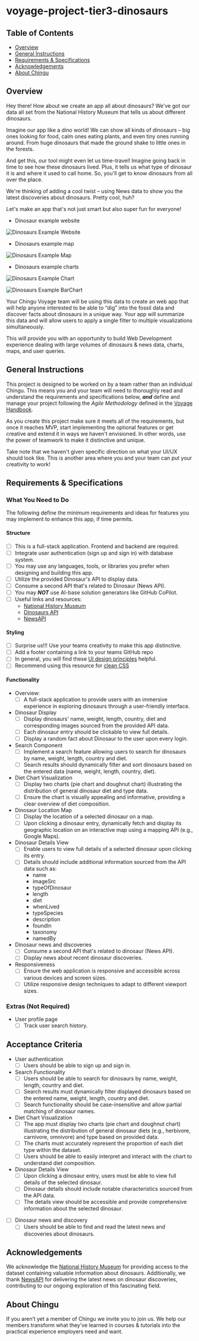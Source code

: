 # voyage-project-tier3-dinosaurs

## Table of Contents

* [Overview](#overview)
* [General Instructions](#general-instructions)
* [Requirements & Specifications](#requirements-specifications)
* [Acknowledgements](#acknowledgements)
* [About Chingu](#about-chingu)

## Overview

Hey there! How about we create an app all about dinosaurs? We've got our data all 
set from the National History Museum that tells us about different dinosaurs.

Imagine our app like a dino world! We can show all kinds of dinosaurs – big ones 
looking for food, calm ones eating plants, and even tiny ones running around. From 
huge dinosaurs that made the ground shake to little ones in the forests.

And get this, our tool might even let us time-travel! Imagine going back in time to 
see how these dinosaurs lived. Plus, it tells us what type of dinosaur it is and 
where it used to call home. So, you'll get to know dinosaurs from all over the place.

We're thinking of adding a cool twist – using News data to show you the latest 
discoveries about dinosaurs. Pretty cool, huh?

Let's make an app that's not just smart but also super fun for everyone!

- Dinosaur example website

![Dinosaurs Example Website](./assets/dino-site-inspiration.png)

- Dinosaurs example map

![Dinosaurs Example Map](./assets/dino-map-site.png)

- Dinosaurs example charts

![Dinosaurs Example Chart](./assets/dino-charts-zig.png)

![Dinosaurs Example BarChart](./assets/dino-chart-bar.png)

Your Chingu Voyage team will be using this data to create an web app that will help 
anyone interested to be able to “dig” into the fossil data and discover facts 
about dinosaurs in a unique way. Your app will summarize this data and will allow
users to apply a single filter to multiple visualizations simultaneously.

This will provide you with an opportunity to build Web Development experience
dealing with large volumes of dinosaurs & news data, charts, maps, and user queries.

## General Instructions

This project is designed to be worked on by a team rather than an individual
Chingu. This means you and your team will need to thoroughly read and
understand the requirements and specifications below, **_and_** define and
manage your project following the _Agile Methodology_ defined in the
[Voyage Handbook](https://github.com/chingu-voyages/Handbook/blob/main/docs/guides/voyage/voyage.md#voyage-guide).

As you create this project make sure it meets all of the requirements, but once
it reaches MVP, start implementing the optional features or get creative and
extend it in ways we haven't envisioned. In other words, use the power of
teamwork to make it distinctive and unique.

Take note that we haven't given specific direction on what your UI/UX should
look like. This is another area where you and your team can put your creativity 
to work! 

## Requirements & Specifications

### What You Need to Do

The following define the minimum requirements and ideas for features you may
implement to enhance this app, if time permits.

#### Structure

- [ ] This is a full-stack application. Frontend and backend are required. 
- [ ] Integrate user authentication (sign up and sign in) with database system.
- [ ] You may use any languages, tools, or libraries you prefer when designing and building this app. 
- [ ] Utilize the provided Dinosaur's API to display data.
- [ ] Consume a second API that's related to Dinosaur (News API).
- [ ] You may **_NOT_** use AI-base solution generators like GitHub CoPilot.
- [ ] Useful links and resources:
    - [National History Museum](https://www.nhm.ac.uk/discover/dinosaurs.html)
    - [Dinosaurs API](https://chinguapi.onrender.com/dinosaurs)
    - [NewsAPI](https://newsapi.org/)

#### Styling

- [ ] Surprise us!!! Use your teams creativity to make this app distinctive.
- [ ] Add a footer containing a link to your teams GitHub repo
- [ ] In general, you will find these [UI design principles](https://www.justinmind.com/ui-design/principles) helpful.
- [ ] Recommend using this resource for [clean CSS](https://israelmitolu.hashnode.dev/writing-cleaner-css-using-bem-methodology)

#### Functionality

-   Overview:
    - [ ] A full-stack application to provide users with an immersive experience in exploring dinosaurs through a user-friendly interface.

- Dinosaur Display
    - [ ] Display dinosaurs' name, weight, length, country, diet and corresponding images sourced from the provided API data.
    - [ ] Each dinosaur entry should be clickable to view full details.
    - [ ] Display a random fact about Dinosaur to the user upon every login.

- Search Component
    - [ ] Implement a search feature allowing users to search for dinosaurs by name, weight, length, country and diet.
    - [ ] Search results should dynamically filter and sort dinosaurs based on the entered data (name, weight, length, country, diet).

- Diet Chart Visualization
    - [ ] Display two charts (pie chart and doughnut chart) illustrating the distribution of general dinosaur diet and type data.
    - [ ] Ensure the chart is visually appealing and informative, providing a clear overview of diet composition.

- Dinosaur Location Map
    - [ ] Display the location of a selected dinosaur on a map.
    - [ ] Upon clicking a dinosaur entry, dynamically fetch and display its geographic location on an interactive map using a mapping API (e.g., Google Maps).

- Dinosaur Details View
    - [ ] Enable users to view full details of a selected dinosaur upon clicking its entry.
    - [ ] Details should include additional information sourced from the API data such as: 
        - name
        - imageSrc
        - typeOfDinosaur
        - length
        - diet
        - whenLived
        - typeSpecies
        - description
        - foundIn 
        - taxonomy
        - namedBy

- Dinosaur news and discoveries
    - [ ] Consume a second API that's related to dinosaur (News API).
    - [ ] Display news about recent dinosaur discoveries.

- Responsiveness
    - [ ] Ensure the web application is responsive and accessible across various devices and screen sizes.
    - [ ] Utilize responsive design techniques to adapt to different viewport sizes.
    
### Extras (Not Required)
- User profile page
    - [ ] Track user search history.

## Acceptance Criteria
- User authentication
    - [ ] Users should be able to sign up and sign in.
     
- Search Functionality
    - [ ] Users should be able to search for dinosaurs by name, weight, length, country and diet.
    - [ ] Search results must dynamically filter displayed dinosaurs based on the entered name, weight, length, country and diet.
    - [ ] Search functionality should be case-insensitive and allow partial matching of dinosaur names.

- Diet Chart Visualization
    - [ ] The app must display two charts (pie chart and doughnut chart) illustrating the distribution of general dinosaur diets (e.g., herbivore, carnivore, omnivore) and type based on provided data.
    - [ ] The charts must accurately represent the proportion of each diet type within the dataset.
    - [ ] Users should be able to easily interpret and interact with the chart to understand diet composition.

- Dinosaur Details View
    - [ ] Upon clicking a dinosaur entry, users must be able to view full details of the selected dinosaur.
    - [ ] Dinosaur details should include notable characteristics sourced from the API data.
    - [ ] The details view should be accessible and provide comprehensive information about the selected dinosaur.

- [ ] Dinosaur news and discovery
    - [ ] Users should be able to find and read the latest news and discoveries about dinosaurs.

## Acknowledgements

We acknowledge the [National History Museum](https://www.nhm.ac.uk) for providing access to the dataset containing valuable information about dinosaurs. Additionally, we thank [NewsAPI](https://www.newsapi.org) for delivering the latest news on dinosaur discoveries, contributing to our ongoing exploration of this fascinating field.

## About Chingu

If you aren’t yet a member of Chingu we invite you to join us. We help our 
members transform what they’ve learned in courses & tutorials into the 
practical experience employers need and want.